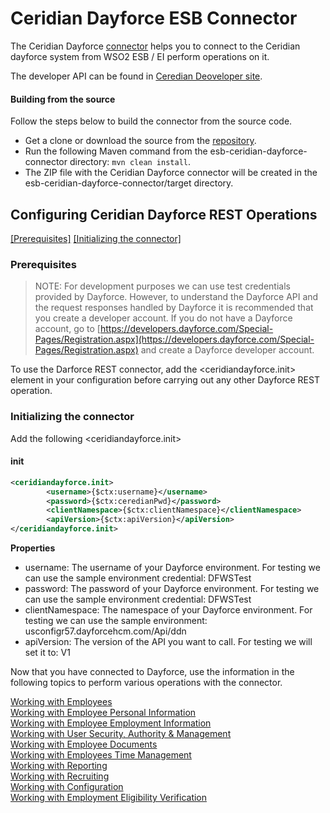 # Ceridian Dayforce ESB Connector

The Ceridian Dayforce [connector](https://docs.wso2.com/display/EI650/Working+with+Connectors) helps you to 
connect to the Ceridian dayforce system from WSO2 ESB / EI perform operations on it.

The developer API can be found in [Ceredian Deoveloper site](https://developers.dayforce.com/Build/API-Explorer.aspx).

#### Building from the source

Follow the steps below to build the connector from the source code.

- Get a clone or download the source from the [repository](https://bitbucket.org/thementornetwork/wso2-integration).
- Run the following Maven command from the esb-ceridian-dayforce-connector directory: `mvn clean install`.
- The ZIP file with the Ceridian Dayforce connector will be created in the esb-ceridian-dayforce-connector/target 
directory.

## Configuring Ceridian Dayforce REST Operations

[[Prerequisites]](#Prerequisites) [[Initializing the connector]](#initializing-the-connector)

### Prerequisites

> NOTE: For development purposes we can use test credentials provided by Dayforce. However, to understand the Dayforce API and the request responses handled by Dayforce it is recommended that you create a developer account. If you do not have a Dayforce account, go to [https://developers.dayforce.com/Special-Pages/Registration.aspx](https://developers.dayforce.com/Special-Pages/Registration.aspx) and create a Dayforce developer account.

To use the Darforce REST connector, add the <ceridiandayforce.init> element in your configuration before carrying out any other Dayforce REST operation. 

### Initializing the connector
Add the following <ceridiandayforce.init>

#### init
```xml
<ceridiandayforce.init>
        <username>{$ctx:username}</username>
        <password>{$ctx:ceredianPwd}</password>
        <clientNamespace>{$ctx:clientNamespace}</clientNamespace>
        <apiVersion>{$ctx:apiVersion}</apiVersion>
</ceridiandayforce.init>
```

**Properties**
* username: The username of your Dayforce environment. For testing we can use the sample environment credential: DFWSTest
* password: The password of your Dayforce environment. For testing we can use the sample environment credential: DFWSTest
* clientNamespace: The namespace of your Dayforce environment. For testing we can use the sample environment: usconfigr57.dayforcehcm.com/Api/ddn
* apiVersion: The version of the API you want to call. For testing we will set it to: V1

Now that you have connected to Dayforce, use the information in the following topics to perform various operations with the connector.

[Working with Employees](docs/employee.md)  
[Working with Employee Personal Information](docs/employeePersonalInformation/employeePersonalInformation.md)  
[Working with Employee Employment Information](docs/employeeEmploymentInformation/employeeEmploymentInformation.md)  
[Working with User Security, Authority & Management](docs/userSecurityAuthorityAndManagement/userSecurityAuthorityAndManagement.md)  
[Working with Employee Documents](docs/employeeDocuments/employeeDocuments.md)  
[Working with Employees Time Management](docs/employeeTimeManagement/employeeTimeManagement.md)  
[Working with Reporting](docs/reporting/reporting.md)  
[Working with Recruiting](docs/recruiting/recruiting.md)  
[Working with Configuration](docs/configuration/configuration.md)  
[Working with Employment Eligibility Verification](docs/employmentEligibilityVerification/employmentEligibilityVerification.md)  